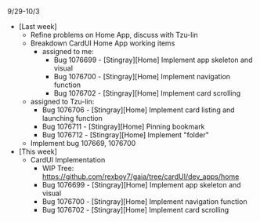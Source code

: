 9/29-10/3
* [Last week]
  - Refine problems on Home App, discuss with Tzu-lin
  - Breakdown CardUI Home App working items
    * assigned to me:
      - Bug 1076699 - [Stingray][Home] Implement app skeleton and visual
      - Bug 1076700 - [Stingray][Home] Implement navigation function
      - Bug 1076702 - [Stingray][Home] Implement card scrolling 
   * assigned to Tzu-lin:
      - Bug 1076706 - [Stingray][Home] Implement card listing and launching function
      - Bug 1076711 - [Stingray][Home] Pinning bookmark
      - Bug 1076712 - [Stingray][Home] Implement "folder"
  - Implement bug 107669, 1076700
* [This week]
  - CardUI Implementation
    * WIP Tree: https://github.com/rexboy7/gaia/tree/cardUI/dev_apps/home
    * Bug 1076699 - [Stingray][Home] Implement app skeleton and visual
    * Bug 1076700 - [Stingray][Home] Implement navigation function
    * Bug 1076702 - [Stingray][Home] Implement card scrolling 

